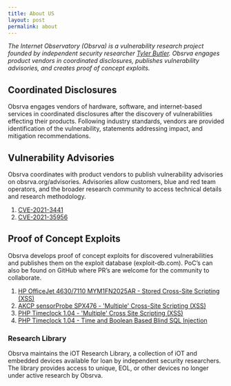 ```yaml
---
title: About US
layout: post
permalink: about
---
```


<i class="fas fa-quote-left fa-2x fa-pull-left"></i>
*The Internet Observatory (Obsrva) is a vulnerability research project founded by independent security researcher [Tyler Butler](https://tbutler.org). Obsrva engages product vendors in coordinated disclosures, publishes vulnerability advisories, and creates proof of concept exploits.*

## Coordinated Disclosures  
Obsrva engages vendors of hardware, software, and internet-based services in coordinated disclosures after the discovery of vulnerabilities effecting their products. Following industry standards, vendors are provided identification of the vulnerability, statements addressing impact, and mitigation recommendations.  

## Vulnerability Advisories  
Obsrva coordinates with product vendors to publish vulnerability advisories on obsrva.org/advisories. Advisories allow customers, blue and red team operators, and the broader research community to access technical details and research methodology.  

1.  [CVE-2021-3441](/about/2021/08/22/CVE-2021-3441.html)
2.  [CVE-2021-35956](/about/2021/06/06/CVE-2021-35956.html)

## Proof of Concept Exploits  
Obsrva develops proof of concept exploits for discovered vulnerabilities and publishes them on the exploit database (exploit-db.com). PoC’s can also be found on GitHub where PR’s are welcome for the community to collaborate. 

1.  [HP OfficeJet 4630/7110 MYM1FN2025AR - Stored Cross-Site Scripting (XSS)](https://www.exploit-db.com/exploits/50227)  
2.  [AKCP sensorProbe SPX476 - 'Multiple' Cross-Site Scripting (XSS)](https://www.exploit-db.com/exploits/50080)  
3.  [PHP Timeclock 1.04 - 'Multiple' Cross Site Scripting (XSS)](https://www.exploit-db.com/exploits/49853)   
4.  [PHP Timeclock 1.04 - Time and Boolean Based Blind SQL Injection](https://www.exploit-db.com/exploits/49849)  



### Research Library  
Obsrva maintains the iOT Research Library, a collection of iOT and embedded devices available for loan by independent security researchers. The library provides access to unique, EOL, or other devices no longer under active research by Obsrva. 


